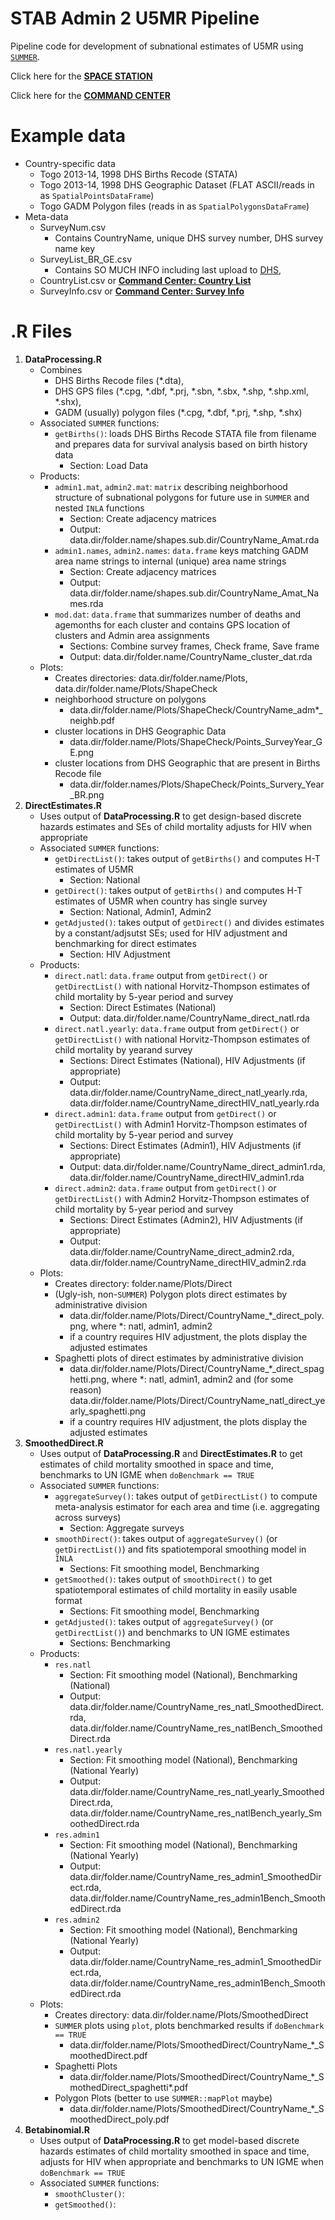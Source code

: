# STAB Admin 2 U5MR Pipeline

Pipeline code for development of subnational estimates of U5MR using [`SUMMER`](https://github.com/richardli/SUMMER).

Click here for the [**SPACE STATION**](http://faculty.washington.edu/jonno/space-station.html)

Click here for the [**COMMAND CENTER**](https://docs.google.com/spreadsheets/d/1GgrysoVHM2bO6DUZx8Cmj7WICKZ5KpTay0GOT72zK24/edit#gid=0)

# Example data
  * Country-specific data
    * Togo 2013-14, 1998 DHS Births Recode (STATA)
    * Togo 2013-14, 1998 DHS Geographic Dataset (FLAT ASCII/reads in as `SpatialPointsDataFrame`)
    * Togo GADM Polygon files (reads in as `SpatialPolygonsDataFrame`)
  * Meta-data
    * SurveyNum.csv
      - Contains CountryName, unique DHS survey number, DHS survey name key
    * SurveyList_BR_GE.csv
      - Contains SO MUCH INFO including last upload to [DHS](https://www.dhsprogram.com), 
    * CountryList.csv or [**Command Center: Country List**](https://docs.google.com/spreadsheets/d/1GgrysoVHM2bO6DUZx8Cmj7WICKZ5KpTay0GOT72zK24/edit#gid=0)
    * SurveyInfo.csv or [**Command Center: Survey Info**](https://docs.google.com/spreadsheets/d/1GgrysoVHM2bO6DUZx8Cmj7WICKZ5KpTay0GOT72zK24/edit#gid=1656161984)

# .R Files

  1. **DataProcessing.R**
     *  Combines
        - DHS Births Recode files (\*.dta), 
        - DHS GPS files (\*.cpg, \*.dbf, \*.prj, \*.sbn, \*.sbx, \*.shp, \*.shp.xml, \*.shx),
        - GADM (usually) polygon files (\*.cpg, \*.dbf, \*.prj, \*.shp,  \*.shx) 
     *  Associated `SUMMER` functions: 
        - `getBirths()`: loads DHS Births Recode STATA file from filename and prepares data for survival analysis based on birth history data
          - Section: Load Data
     *  Products:
        - `admin1.mat`, `admin2.mat`: `matrix` describing neighborhood structure of subnational polygons for future use in `SUMMER` and nested `INLA` functions
           - Section: Create adjacency matrices
           - Output: data.dir/folder.name/shapes.sub.dir/CountryName_Amat.rda 
        - `admin1.names`, `admin2.names`: `data.frame` keys matching GADM area name strings to internal (unique) area name strings
          - Section: Create adjacency matrices 
          - Output: data.dir/folder.name/shapes.sub.dir/CountryName_Amat_Names.rda
        - `mod.dat`: `data.frame` that summarizes number of deaths and agemonths for each cluster and contains GPS location of clusters and Admin area assignments
          - Sections: Combine survey frames, Check frame, Save frame 
          - Output: data.dir/folder.name/CountryName_cluster_dat.rda
     *  Plots:
        - Creates directories: data.dir/folder.name/Plots, data.dir/folder.name/Plots/ShapeCheck
        - neighborhood structure on polygons
          - data.dir/folder.name/Plots/ShapeCheck/CountryName_adm\*\_neighb.pdf
        - cluster locations in DHS Geographic Data
          - data.dir/folder.name/Plots/ShapeCheck/Points_SurveyYear_GE.png
        - cluster locations from DHS Geographic that are present in Births Recode file 
          - data.dir/folder.names/Plots/ShapeCheck/Points_Survery_Year_BR.png 
  2. **DirectEstimates.R**
     *  Uses output of **DataProcessing.R** to get design-based discrete hazards estimates and SEs of child mortality adjusts for HIV when appropriate
     *  Associated `SUMMER` functions: 
        - `getDirectList()`: takes output of `getBirths()` and computes H-T estimates of U5MR
          - Section: National
        - `getDirect()`: takes output of `getBirths()` and computes H-T estimates of U5MR when country has single survey
          - Section: National, Admin1, Admin2
        - `getAdjusted()`: takes output of `getDirect()` and divides estimates by a constant/adjsutst SEs; used for HIV adjustment and benchmarking for direct estimates
          - Section: HIV Adjustment
     * Products:
       - `direct.natl`: `data.frame` output from `getDirect()` or `getDirectList()` with national Horvitz-Thompson estimates of child mortality by 5-year period and survey
         - Section: Direct Estimates (National)
         - Output: data.dir/folder.name/CountryName_direct_natl.rda
       - `direct.natl.yearly`: `data.frame` output from `getDirect()` or `getDirectList()` with national Horvitz-Thompson estimates of child mortality by yearand survey
         - Sections: Direct Estimates (National), HIV Adjustments (if appropriate)
         - Output: data.dir/folder.name/CountryName_direct_natl_yearly.rda, data.dir/folder.name/CountryName_directHIV_natl_yearly.rda
       - `direct.admin1`: `data.frame` output from `getDirect()` or `getDirectList()` with Admin1 Horvitz-Thompson estimates of child mortality by  5-year period and survey
         - Sections: Direct Estimates (Admin1), HIV Adjustments (if appropriate)
         - Output: data.dir/folder.name/CountryName_direct_admin1.rda, data.dir/folder.name/CountryName_directHIV_admin1.rda
       - `direct.admin2`: `data.frame` output from `getDirect()` or `getDirectList()` with Admin2 Horvitz-Thompson estimates of child mortality by  5-year period and survey
         - Sections: Direct Estimates (Admin2), HIV Adjustments (if appropriate)
         - Output: data.dir/folder.name/CountryName_direct_admin2.rda, data.dir/folder.name/CountryName_directHIV_admin2.rda
     * Plots:
       - Creates directory: folder.name/Plots/Direct
       - (Ugly-ish, non-`SUMMER`) Polygon plots direct estimates by administrative division
         - data.dir/folder.name/Plots/Direct/CountryName_\*\_direct_poly.png, where \*: natl, admin1, admin2
         - if a country requires HIV adjustment, the plots display the adjusted estimates
       - Spaghetti plots of direct estimates by administrative division
         - data.dir/folder.name/Plots/Direct/CountryName_\*\_direct_spaghetti.png, where \*: natl, admin1, admin2 and (for some reason) data.dir/folder.name/Plots/Direct/CountryName_natl_direct_yearly_spaghetti.png
         - if a country requires HIV adjustment, the plots display the adjusted estimates
  3. **SmoothedDirect.R**
      * Uses output of **DataProcessing.R** and **DirectEstimates.R** to get estimates of child mortality smoothed in space and time, benchmarks to UN IGME when `doBenchmark == TRUE`
      * Associated `SUMMER` functions:
        - `aggregateSurvey()`: takes output of `getDirectList()` to compute meta-analysis estimator for each area and time (i.e. aggregating across surveys)
          - Section:  Aggregate surveys
        - `smoothDirect()`: takes output of `aggregateSurvey()` (or `getDirectList()`) and fits spatiotemporal smoothing model in `INLA`
          - Sections: Fit smoothing model, Benchmarking
        - `getSmoothed()`: takes output of `smoothDirect()` to get spatiotemporal estimates of child mortality in easily usable format
          - Sections: Fit smoothing model, Benchmarking
        - `getAdjusted()`: takes output of `aggregateSurvey()` (or `getDirectList()`) and benchmarks to UN IGME estimates
          - Sections: Benchmarking
      * Products:
        - `res.natl`
           - Section: Fit smoothing model (National), Benchmarking (National)
           - Output: data.dir/folder.name/CountryName_res_natl_SmoothedDirect.rda, data.dir/folder.name/CountryName_res_natlBench_SmoothedDirect.rda
        - `res.natl.yearly`
           - Section: Fit smoothing model (National), Benchmarking (National Yearly)
           - Output: data.dir/folder.name/CountryName_res_natl_yearly_SmoothedDirect.rda, data.dir/folder.name/CountryName_res_natlBench_yearly_SmoothedDirect.rda
        - `res.admin1`
           - Section: Fit smoothing model (National), Benchmarking (National Yearly)
           - Output: data.dir/folder.name/CountryName_res_admin1_SmoothedDirect.rda, data.dir/folder.name/CountryName_res_admin1Bench_SmoothedDirect.rda
        - `res.admin2`
           - Section: Fit smoothing model (National), Benchmarking (National Yearly)
           - Output: data.dir/folder.name/CountryName_res_admin1_SmoothedDirect.rda, data.dir/folder.name/CountryName_res_admin1Bench_SmoothedDirect.rda
      * Plots:
         - Creates directory: data.dir/folder.name/Plots/SmoothedDirect
         - `SUMMER` plots using `plot`, plots benchmarked results if `doBenchmark == TRUE`
            - data.dir/folder.name/Plots/SmoothedDirect/CountryName_\*\_SmoothedDirect.pdf
         - Spaghetti Plots
            - data.dir/folder.name/Plots/SmoothedDirect/CountryName_\*\_SmothedDirect_spaghetti\*\.pdf  
         - Polygon Plots (better to use `SUMMER::mapPlot` maybe)
            - data.dir/folder.name/Plots/SmoothedDirect/CountryName_\*\_SmoothedDirect_poly.pdf 
  5. **Betabinomial.R**  
     * Uses output of **DataProcessing.R** to get model-based discrete hazards estimates of child mortality smoothed in space and time, adjusts for HIV when appropriate and benchmarks to UN IGME when `doBenchmark == TRUE`
     * Associated `SUMMER` functions:
       - `smoothCluster()`:
       - `getSmoothed()`:
